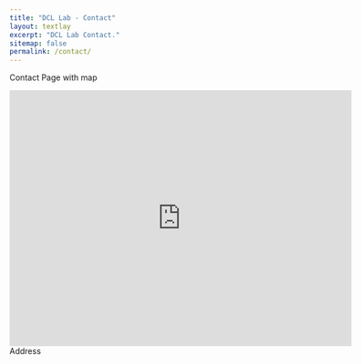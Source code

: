 ```yaml
---
title: "DCL Lab - Contact"
layout: textlay
excerpt: "DCL Lab Contact."
sitemap: false
permalink: /contact/
---
```


Contact Page with map

<div class="row">
  <div class="col-md-8" markdown="1">
 <iframe src="https://map.baidu.com/poi/%E6%B8%85%E5%8D%8E%E5%A4%A7%E5%AD%A6-%E6%98%8E%E6%96%8B/@12949813,4841877,13z?uid=92f459953074216641d63e7a&ugc_type=3&ugc_ver=1&device_ratio=2&compat=1&querytype=detailConInfo&da_src=shareurl" width="600" height="450" frameborder="0" style="border:0" allowfullscreen></iframe>

  </div>
  <div class="col-md-4" markdown="1">
  Address
  </div>
</div>




